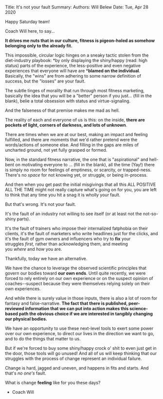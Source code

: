 Title:   It's not your fault
Summary: 
Authors: Will Belew
Date:    Tue, Apr 28 2020
        

Happy Saturday team! 

Coach Will here, to say...

**It drives me nuts that in our culture, fitness is pigeon-holed as somehow belonging only to the already fit.**

This impossible, circular logic hinges on a sneaky tactic stolen from the diet-industry playbook: *by only displaying the shiny/happy (read: high status) parts of the experience, the less-positive and even negative experiences that everyone will have are ***blamed on the individual**. Basically, the "wins" are from adhering to some narrow definition of success, but the "losses" are your fault. 

The subtle tinges of morality that run through most fitness marketing, basically the idea that you will be a "better" person if you just... (fill in the blank), belie a total obsession with status and virtue-signaling.

And the falseness of that premise makes me mad as hell.

The reality of each and everyone of us is this: on the inside, **there are pockets of light, corners of darkness, and lots of unknown**.

There are times when we are at our best, making an impact and feeling fulfilled, and there are moments that we'd rather pretend were the words/actions of someone else. And filling in the gaps are miles of uncharted ground, not yet fully grasped or formed.

Now, in the standard fitness narrative, the one that is "aspirational" and hell-bent on motivating everyone to … (fill in the blank), all the time (Yay!) there is simply no room for feelings of emptiness, or scarcity, or trapped-ness. There's no *space* for not knowing yet, or struggle, or being in-process. 

And then when you get past the initial misgivings that all this ALL POSITIVE ALL THE TIME might not really capture what's going on for you, you are left to think that any time you hit a snag it is wholly your fault.

But that's wrong. It's not your fault.

It's the fault of an industry not willing to see itself (or at least not the not-so-shiny parts).

It's the fault of trainers who impose their internalized fatphobia on their clients, it's the fault of marketers who write headlines just for the clicks, and it's the fault of gym owners and influencers who try to **fix** your struggles *first,* rather than acknowledging them, and meeting you *where* and *how* you are.

Thankfully, today we have an alternative. 

We have the chance to leverage the observed scientific principles that govern our bodies toward **our own ends**. Until quite recently, we were forced to rely entirely on our own experience or on the suspect opinion of coaches--suspect because they were themselves relying solely on their own experiences. 

And while there is surely value in those inputs, there is also a lot of room for fantasy and false-narrative. **The fact that there is published, peer-reviewed information that we can put into action makes this science-based path the obvious choice if we are interested in tangibly changing our physical bodies.** 

We have an opportunity to use these next-level tools to exert some power over our own experience, to direct our lives in the direction we want to go, and to do the things that matter to us. 

But if we're forced to buy some shiny/happy crock o' shit to even just get in the door, those tools will go unused! And all of us will keep thinking that our struggles with the process of change represent an individual failure. 

Change is hard, jagged and uneven, and happens in fits and starts. And that's *no one's* fault.

What is change **feeling** like for you these days?

- Coach Will


